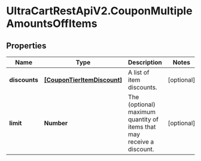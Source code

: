 # UltraCartRestApiV2.CouponMultipleAmountsOffItems

## Properties

Name | Type | Description | Notes
------------ | ------------- | ------------- | -------------
**discounts** | [**[CouponTierItemDiscount]**](CouponTierItemDiscount.md) | A list of item discounts. | [optional] 
**limit** | **Number** | The (optional) maximum quantity of items that may receive a discount. | [optional] 


